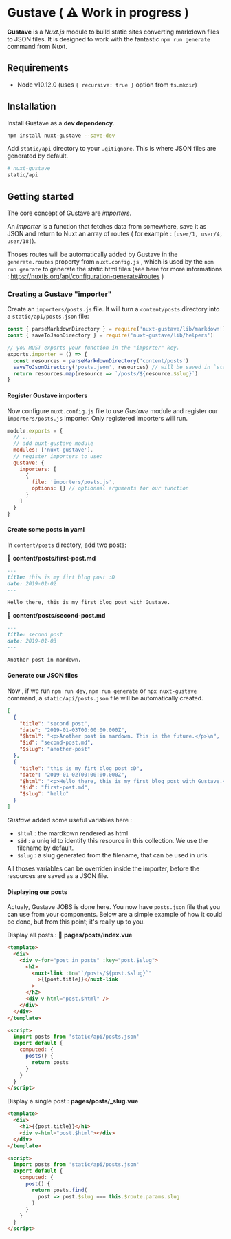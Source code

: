 # G**u**sta**ve** ( ⚠️ Work in progress )

**Gustave** is a _Nuxt.js_ module to build static sites converting markdown files to JSON files. It is designed to work with the fantastic `npm run generate` command from Nuxt.

## Requirements

- Node v10.12.0 (uses `{ recursive: true }` option from `fs.mkdir`)

## Installation

Install Gustave as a **dev dependency**.

```sh
npm install nuxt-gustave --save-dev
```

Add `static/api` directory to your `.gitignore`. This is where JSON files are generated by default.

```sh
# nuxt-gustave
static/api
```

## Getting started

The core concept of Gustave are _importers_.

An _importer_ is a function that fetches data from somewhere, save it as JSON and return to Nuxt an array of routes ( for example : `[user/1, user/4, user/18]`).

Thoses routes will be automatically added by Gustave in the `generate.routes` property from `nuxt.config.js` , which is used by the `npm run genrate` to generate the static html files (see here for more informations : https://nuxtjs.org/api/configuration-generate#routes )

### Creating a Gustave "importer"

Create an `importers/posts.js` file. It will turn a `content/posts` directory into a `static/api/posts.json` file:

```js
const { parseMarkdownDirectory } = require('nuxt-gustave/lib/markdown')
const { saveToJsonDirectory } = require('nuxt-gustave/lib/helpers')

// you MUST exports your function in the "importer" key.
exports.importer = () => {
  const resources = parseMarkdownDirectory('content/posts')
  saveToJsonDirectory('posts.json', resources) // will be saved in `static/api/posts.json`
  return resources.map(resource => `/posts/${resource.$slug}`)
}
```

#### Register Gustave importers

Now configure `nuxt.config.js` file to use _Gustave_ module and register our `importers/posts.js` importer. Only registered importers will run.

```js
module.exports = {
  // ...
  // add nuxt-gustave module
  modules: ['nuxt-gustave'],
  // register importers to use:
  gustave: {
    importers: [
      {
        file: 'importers/posts.js',
        options: {} // optionnal arguments for our function
      }
    ]
  }
}
```

#### Create some posts in yaml

In `content/posts` directory, add two posts:

📝 **content/posts/first-post.md**

```markdown
---
title: this is my firt blog post :D
date: 2019-01-02
---

Hello there, this is my first blog post with Gustave.
```

📝 **content/posts/second-post.md**

```markdown
---
title: second post
date: 2019-01-03
---

Another post in mardown.
```

#### Generate our JSON files

Now , if we run `npm run dev`, `npm run generate` or `npx nuxt-gustave` command, a `static/api/posts.json` file will be automatically created.

```json
[
  {
    "title": "second post",
    "date": "2019-01-03T00:00:00.000Z",
    "$html": "<p>Another post in mardown. This is the future.</p>\n",
    "$id": "second-post.md",
    "$slug": "another-post"
  },
  {
    "title": "this is my firt blog post :D",
    "date": "2019-01-02T00:00:00.000Z",
    "$html": "<p>Hello there, this is my first blog post with Gustave.</p>\n",
    "$id": "first-post.md",
    "$slug": "hello"
  }
]
```

_Gustave_ added some useful variables here :

- `$html` : the mardkown rendered as html
- `$id` : a uniq id to identify this resource in this collection. We use the filename by default.
- `$slug` : a slug generated from the filename, that can be used in urls.

All thoses variables can be overriden inside the importer, before the resources are saved as a JSON file.

#### Displaying our posts

Actualy, Gustave JOBS is done here. You now have `posts.json` file that you can use from your components. Below are a simple example of how it could be done, but from this point; it's really up to you.

Display all posts : 📝 **pages/posts/index.vue**

```html
<template>
  <div>
    <div v-for="post in posts" :key="post.$slug">
      <h2>
        <nuxt-link :to="`/posts/${post.$slug}`"
          >{{post.title}}</nuxt-link
        >
      </h2>
      <div v-html="post.$html" />
    </div>
  </div>
</template>

<script>
  import posts from 'static/api/posts.json'
  export default {
    computed: {
      posts() {
        return posts
      }
    }
  }
</script>
```

Display a single post : **pages/posts/\_slug.vue**

```html
<template>
  <div>
    <h1>{{post.title}}</h1>
    <div v-html="post.$html"></div>
  </div>
</template>

<script>
  import posts from 'static/api/posts.json'
  export default {
    computed: {
      post() {
        return posts.find(
          post => post.$slug === this.$route.params.slug
        )
      }
    }
  }
</script>
```
